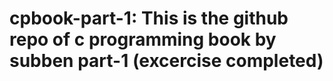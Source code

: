 # cpbook-part-1: This is the github repo of c programming book by subben part-1 (excercise completed)
